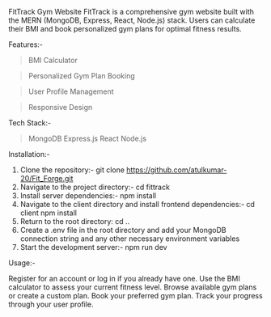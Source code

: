 FitTrack Gym Website
FitTrack is a comprehensive gym website built with the MERN (MongoDB, Express, React, Node.js) stack. Users can calculate their BMI and book personalized gym plans for optimal fitness results.

Features:-

>BMI Calculator

>Personalized Gym Plan Booking

>User Profile Management

>Responsive Design


Tech Stack:-

>MongoDB
>Express.js
>React
>Node.js

Installation:-

1. Clone the repository:- git clone https://github.com/atulkumar-20/Fit_Forge.git
2. Navigate to the project directory:- cd fittrack
3. Install server dependencies:- npm install
4. Navigate to the client directory and install frontend dependencies:- cd client
npm install
5. Return to the root directory: cd ..
6. Create a .env file in the root directory and add your MongoDB connection string and any other necessary environment variables
7. Start the development server:- npm run dev


Usage:-

Register for an account or log in if you already have one.
Use the BMI calculator to assess your current fitness level.
Browse available gym plans or create a custom plan.
Book your preferred gym plan.
Track your progress through your user profile.
